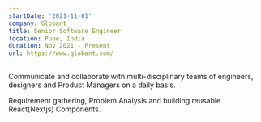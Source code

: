```yaml
---
startDate: '2021-11-01'
company: Globant
title: Senior Software Engineer
location: Pune, India
duration: Nov 2021 - Present
url: https://www.globant.com/
---
```


Communicate and collaborate with multi-disciplinary teams of engineers, designers and Product Managers on a daily basis.

Requirement gathering, Problem Analysis and building reusable React(Nextjs) Components.